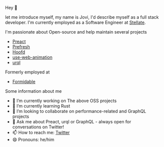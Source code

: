 Hey 👋

let me introduce myself, my name is Jovi, I'd describe myself as a full stack developer.
I'm currently employed as a Software Engineer at [Stellate](https://stellate.co/).

I'm passionate about Open-source and help maintain several projects

- [Preact](https://github.com/preactjs/preact)
- [Prefresh](https://github.com/preactjs/prefresh)
- [Hoofd](https://github.com/JoviDeCroock/hoofd)
- [use-web-animation](https://github.com/JoviDeCroock/use-web-animation)
- [urql](https://github.com/FormidableLabs/urql)

Formerly employed at

- [Formidable](https://formidable.com/)

Some information about me

- 🔭 I’m currently working on The above OSS projects
- 🌱 I’m currently learning Rust
- 👯 I’m looking to collaborate on performance-related and GraphQL projects
- 💬 Ask me about Preact, urql or GraphQL - always open for conversations on Twitter!
- 📫 How to reach me: [Twitter](https://twitter.com/JoviDeC)
- 😄 Pronouns: he/him
